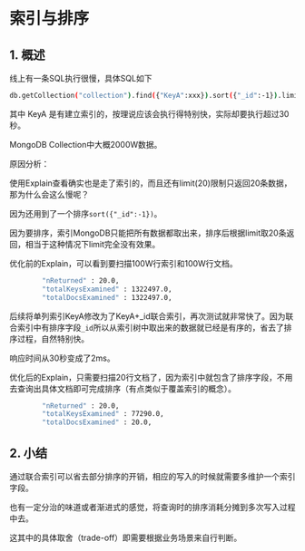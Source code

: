 # 索引与排序

## 1. 概述

线上有一条SQL执行很慢，具体SQL如下

```sh
db.getCollection("collection").find({"KeyA":xxx}).sort({"_id":-1}).limit(20);
```

其中 KeyA 是有建立索引的，按理说应该会执行得特别快，实际却要执行超过30秒。

MongoDB Collection中大概2000W数据。



原因分析：

使用Explain查看确实也是走了索引的，而且还有limit(20)限制只返回20条数据，那为什么会这么慢呢？

因为还用到了一个排序`sort({"_id":-1})`。

因为要排序，索引MongoDB只能把所有数据都取出来，排序后根据limit取20条返回，相当于这种情况下limit完全没有效果。

优化前的Explain，可以看到要扫描100W行索引和100W行文档。

```sh
        "nReturned" : 20.0, 
        "totalKeysExamined" : 1322497.0, 
        "totalDocsExamined" : 1322497.0, 
```



后续将单列索引KeyA修改为了KeyA+_id联合索引，再次测试就非常快了。因为联合索引中有排序字段`_id`所以从索引树中取出来的数据就已经是有序的，省去了排序过程，自然特别快。

响应时间从30秒变成了2ms。

优化后的Explain，只需要扫描20行文档了，因为索引中就包含了排序字段，不用去查询出具体文档即可完成排序（有点类似于覆盖索引的概念）。

```sh
        "nReturned" : 20.0, 
        "totalKeysExamined" : 77290.0, 
        "totalDocsExamined" : 20.0, 
```



## 2. 小结

通过联合索引可以省去部分排序的开销，相应的写入的时候就需要多维护一个索引字段。



也有一定分治的味道或者渐进式的感觉，将查询时的排序消耗分摊到多次写入过程中去。

这其中的具体取舍（trade-off）即需要根据业务场景来自行判断。

